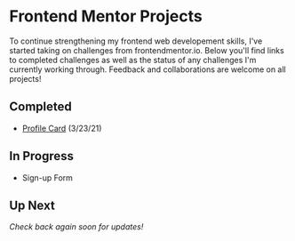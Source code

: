# Frontend Mentor Projects
To continue strengthening my frontend web developement skills, I've started taking on challenges from frontendmentor.io. Below you'll find links to completed challenges as well as the status of any challenges I'm currently working through. Feedback and collaborations are welcome on all projects!

## Completed
- [Profile Card](https://shegeeks.github.io/Frontend-Mentor-Projects/Profile%20Card/) (3/23/21)

## In Progress
- Sign-up Form

## Up Next
*Check back again soon for updates!*
